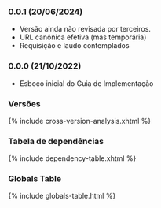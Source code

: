 ### 0.0.1 (20/06/2024)
- Versão ainda não revisada por terceiros.
- URL canônica efetiva (mas temporária)
- Requisição e laudo contemplados

### 0.0.0 (21/10/2022)
- Esboço inicial do Guia de Implementação

### Versões
{% include cross-version-analysis.xhtml %}

### Tabela de dependências
{% include dependency-table.xhtml %}


### Globals Table
{% include globals-table.html %}